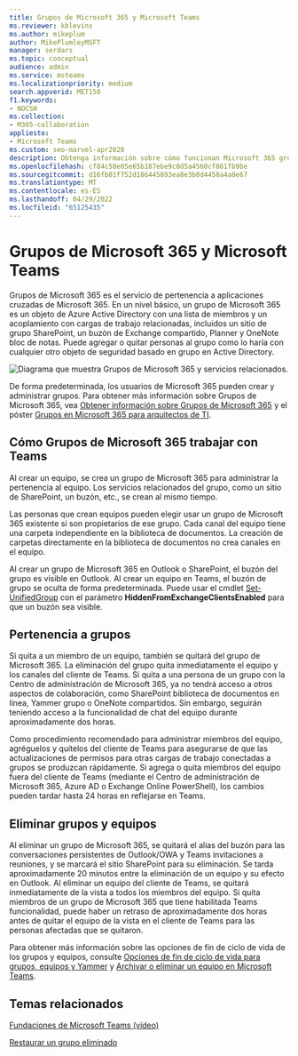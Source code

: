 ```yaml
---
title: Grupos de Microsoft 365 y Microsoft Teams
ms.reviewer: kblevins
ms.author: mikeplum
author: MikePlumleyMSFT
manager: serdars
ms.topic: conceptual
audience: admin
ms.service: msteams
ms.localizationpriority: medium
search.appverid: MET150
f1.keywords:
- NOCSH
ms.collection:
- M365-collaboration
appliesto:
- Microsoft Teams
ms.custom: seo-marvel-apr2020
description: Obtenga información sobre cómo funcionan Microsoft 365 grupos y pertenencias a grupos con Microsoft Teams.
ms.openlocfilehash: cf84c58e05e65b187ebe9c0d5a4560cf861fb9be
ms.sourcegitcommit: d16fb01f752d186445893ea8e3b0d4450a4a0e67
ms.translationtype: MT
ms.contentlocale: es-ES
ms.lasthandoff: 04/29/2022
ms.locfileid: "65125435"
---
```

# <a name="microsoft-365-groups-and-microsoft-teams"></a>Grupos de Microsoft 365 y Microsoft Teams

Grupos de Microsoft 365 es el servicio de pertenencia a aplicaciones cruzadas de Microsoft 365. En un nivel básico, un grupo de Microsoft 365 es un objeto de Azure Active Directory con una lista de miembros y un acoplamiento con cargas de trabajo relacionadas, incluidos un sitio de grupo SharePoint, un buzón de Exchange compartido, Planner y OneNote bloc de notas. Puede agregar o quitar personas al grupo como lo haría con cualquier otro objeto de seguridad basado en grupo en Active Directory.

![Diagrama que muestra Grupos de Microsoft 365 y servicios relacionados.](/microsoft-365/media/microsoft-365-groups-hub-spoke.png?view=o365-worldwide)

De forma predeterminada, los usuarios de Microsoft 365 pueden crear y administrar grupos. Para obtener más información sobre Grupos de Microsoft 365, vea [Obtener información sobre Grupos de Microsoft 365](https://support.office.com/article/b565caa1-5c40-40ef-9915-60fdb2d97fa2) y el póster [Grupos en Microsoft 365 para arquitectos de TI](teams-architecture-solutions-posters.md#groups-in-microsoft-365).

## <a name="how-microsoft-365-groups-work-with-teams"></a>Cómo Grupos de Microsoft 365 trabajar con Teams

Al crear un equipo, se crea un grupo de Microsoft 365 para administrar la pertenencia al equipo. Los servicios relacionados del grupo, como un sitio de SharePoint, un buzón, etc., se crean al mismo tiempo.

Las personas que crean equipos pueden elegir usar un grupo de Microsoft 365 existente si son propietarios de ese grupo. Cada canal del equipo tiene una carpeta independiente en la biblioteca de documentos. La creación de carpetas directamente en la biblioteca de documentos no crea canales en el equipo.

Al crear un grupo de Microsoft 365 en Outlook o SharePoint, el buzón del grupo es visible en Outlook. Al crear un equipo en Teams, el buzón de grupo se oculta de forma predeterminada. Puede usar el cmdlet [Set-UnifiedGroup](/powershell/module/exchange/users-and-groups/set-unifiedgroup) con el parámetro **HiddenFromExchangeClientsEnabled** para que un buzón sea visible.

## <a name="group-membership"></a>Pertenencia a grupos

Si quita a un miembro de un equipo, también se quitará del grupo de Microsoft 365. La eliminación del grupo quita inmediatamente el equipo y los canales del cliente de Teams. Si quita a una persona de un grupo con la Centro de administración de Microsoft 365, ya no tendrá acceso a otros aspectos de colaboración, como SharePoint biblioteca de documentos en línea, Yammer grupo o OneNote compartidos. Sin embargo, seguirán teniendo acceso a la funcionalidad de chat del equipo durante aproximadamente dos horas.

Como procedimiento recomendado para administrar miembros del equipo, agréguelos y quítelos del cliente de Teams para asegurarse de que las actualizaciones de permisos para otras cargas de trabajo conectadas a grupos se produzcan rápidamente. Si agrega o quita miembros del equipo fuera del cliente de Teams (mediante el Centro de administración de Microsoft 365, Azure AD o Exchange Online PowerShell), los cambios pueden tardar hasta 24 horas en reflejarse en Teams.

## <a name="deleting-groups-and-teams"></a>Eliminar grupos y equipos

Al eliminar un grupo de Microsoft 365, se quitará el alias del buzón para las conversaciones persistentes de Outlook/OWA y Teams invitaciones a reuniones, y se marcará el sitio SharePoint para su eliminación. Se tarda aproximadamente 20 minutos entre la eliminación de un equipo y su efecto en Outlook. Al eliminar un equipo del cliente de Teams, se quitará inmediatamente de la vista a todos los miembros del equipo. Si quita miembros de un grupo de Microsoft 365 que tiene habilitada Teams funcionalidad, puede haber un retraso de aproximadamente dos horas antes de quitar el equipo de la vista en el cliente de Teams para las personas afectadas que se quitaron.

Para obtener más información sobre las opciones de fin de ciclo de vida de los grupos y equipos, consulte [Opciones de fin de ciclo de vida para grupos, equipos y Yammer](/microsoft-365/solutions/end-life-cycle-groups-teams-sites-yammer) y [Archivar o eliminar un equipo en Microsoft Teams](./archive-or-delete-a-team.md).

## <a name="related-topics"></a>Temas relacionados

[Fundaciones de Microsoft Teams (vídeo)](https://aka.ms/teams-foundations)

[Restaurar un grupo eliminado](/microsoft-365/admin/create-groups/restore-deleted-group)
